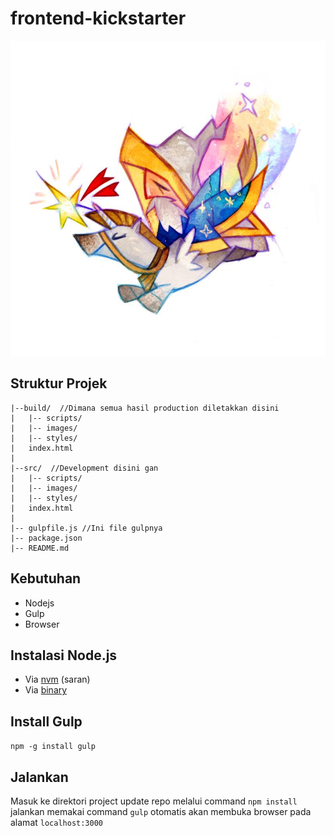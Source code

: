 # frontend-kickstarter

![GitHub Logo](src/images/logo.jpg)

## Struktur Projek

    |--build/  //Dimana semua hasil production diletakkan disini
    |   |-- scripts/
    |   |-- images/
    |   |-- styles/
    |   index.html
    |   
    |--src/  //Development disini gan
    |   |-- scripts/
    |   |-- images/
    |   |-- styles/
    |   index.html
    |
    |-- gulpfile.js //Ini file gulpnya
    |-- package.json
    |-- README.md

## Kebutuhan
  - Nodejs
  - Gulp
  - Browser

## Instalasi Node.js
  - Via [nvm](https://github.com/creationix/nvm) (saran)
  - Via [binary](https://nodejs.org/en/)

## Install Gulp
  ``
    npm -g install gulp
  ``

## Jalankan
Masuk ke direktori project
update repo melalui command
``
npm install
``
jalankan memakai command
``
gulp
``
otomatis akan membuka browser pada alamat ``localhost:3000``
